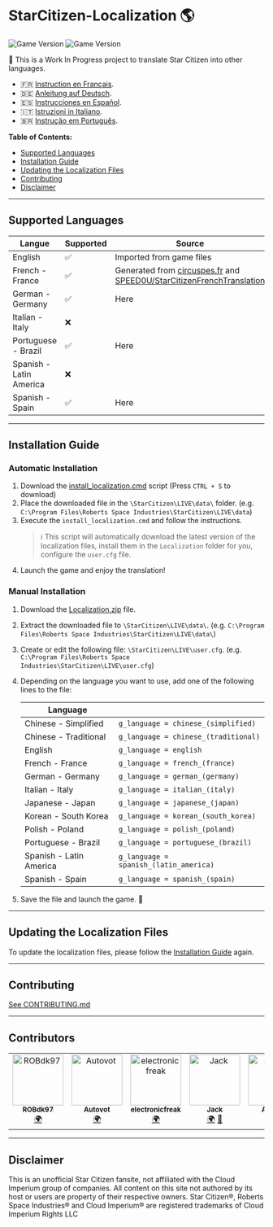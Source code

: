 # StarCitizen-Localization 🌎

![Game Version](https://img.shields.io/badge/3.20.0%20LIVE-Ready-green?link=https%3A%2F%2Fgithub.com%2FDymerz%2FStarCitizen-Localization%2Freleases%2Ftag%2Fgame%252F3.20.0)
![Game Version](https://img.shields.io/badge/3.21.0%20LIVE-Work_In_Progress-yellow)

🚧 This is a Work In Progress project to translate Star Citizen into other languages.

- 🇫🇷 [Instruction en Français](README_fr.md).
- 🇩🇪 [Anleitung auf Deutsch](README_de.md).
- 🇪🇸 [Instrucciones en Español](README_es.md).
- 🇮🇹 [Istruzioni in Italiano](README_it.md).
- 🇧🇷 [Instrução em Português](README_ptbr.md).

**Table of Contents:**
  - [Supported Languages](#supported-languages)
  - [Installation Guide](#installation-guide)
  - [Updating the Localization Files](#contributing)
  - [Contributing](#contributing)
  - [Disclaimer](#Disclaimer)

---
## Supported Languages

| Langue | Supported | Source |
|---|---|---|
| English | ✅ | Imported from game files |
| French - France | ✅ | Generated from [circuspes.fr](https://traduction.circuspes.fr) and [SPEED0U/StarCitizenFrenchTranslation](https://github.com/SPEED0U/StarCitizenFrenchTranslation) |
| German - Germany | ✅ | Here |
| Italian - Italy | ❌ |
| Portuguese - Brazil | ✅ | Here |
| Spanish - Latin America | ❌ |
| Spanish - Spain | ✅ | Here |

---
## Installation Guide

### Automatic Installation
1. Download the [install_localization.cmd](https://github.com/Dymerz/StarCitizen-Localization/releases/latest/download/install_localization.cmd) script (Press `CTRL + S` to download)
2. Place the downloaded file in the `\StarCitizen\LIVE\data\` folder. (e.g. `C:\Program Files\Roberts Space Industries\StarCitizen\LIVE\data`)
3. Execute the `install_localization.cmd` and follow the instructions.
    > ℹ️ This script will automatically download the latest version of the localization files, install them in the `Localization` folder for you, configure the `user.cfg` file.
4. Launch the game and enjoy the translation!

### Manual Installation
1. Download the [Localization.zip](https://github.com/Dymerz/StarCitizen-Localization/releases/latest/download/Localization.zip) file.
2. Extract the downloaded file to `\StarCitizen\LIVE\data\`. (e.g. `C:\Program Files\Roberts Space Industries\StarCitizen\LIVE\data\`)
3. Create or edit the following file: `\StarCitizen\LIVE\user.cfg`. (e.g. `C:\Program Files\Roberts Space Industries\StarCitizen\LIVE\user.cfg`)
4. Depending on the language you want to use, add one of the following lines to the file:

    | Language |   |
    |---|---|
    | Chinese - Simplified | `g_language = chinese_(simplified)` |
    | Chinese - Traditional | `g_language = chinese_(traditional)` |
    | English | `g_language = english` |
    | French - France | `g_language = french_(france)` |
    | German - Germany | `g_language = german_(germany)` |
    | Italian - Italy | `g_language = italian_(italy)` |
    | Japanese - Japan | `g_language = japanese_(japan)` |
    | Korean - South Korea | `g_language = korean_(south_korea)` |
    | Polish - Poland | `g_language = polish_(poland)` |
    | Portuguese - Brazil | `g_language = portuguese_(brazil)` |
    | Spanish - Latin America | `g_language = spanish_(latin_america)` |
    | Spanish - Spain | `g_language = spanish_(spain) ` |

5. Save the file and launch the game. 🚀

---
## Updating the Localization Files
To update the localization files, please follow the [Installation Guide](#installation-guide) again.

---
## Contributing
[See CONTRIBUTING.md](CONTRIBUTING.md)

---
## Contributors
<!-- ALL-CONTRIBUTORS-LIST:START - Do not remove or modify this section -->
<!-- prettier-ignore-start -->
<!-- markdownlint-disable -->
<table>
  <tbody>
    <tr>
      <td align="center" valign="top" width="14.28%"><a href="https://rob-games.zapto.org/"><img src="https://avatars.githubusercontent.com/u/9892024?v=4?s=100" width="100px;" alt="ROBdk97"/><br /><sub><b>ROBdk97</b></sub></a><br /><a href="#translation-ROBdk97" title="Translation">🌍</a></td>
      <td align="center" valign="top" width="14.28%"><a href="https://github.com/Autovot"><img src="https://avatars.githubusercontent.com/u/87210193?v=4?s=100" width="100px;" alt="Autovot"/><br /><sub><b>Autovot</b></sub></a><br /><a href="#translation-Autovot" title="Translation">🌍</a></td>
      <td align="center" valign="top" width="14.28%"><a href="https://github.com/electronicfreak"><img src="https://avatars.githubusercontent.com/u/11193801?v=4?s=100" width="100px;" alt="electronicfreak"/><br /><sub><b>electronicfreak</b></sub></a><br /><a href="#translation-electronicfreak" title="Translation">🌍</a></td>
      <td align="center" valign="top" width="14.28%"><a href="https://github.com/Jack-mk"><img src="https://avatars.githubusercontent.com/u/22667101?v=4?s=100" width="100px;" alt="Jack"/><br /><sub><b>Jack</b></sub></a><br /><a href="#translation-Jack-mk" title="Translation">🌍</a> <a href="#projectManagement-Jack-mk" title="Project Management">📆</a></td>
      <td align="center" valign="top" width="14.28%"><a href="https://github.com/Auhrus"><img src="https://avatars.githubusercontent.com/u/57270834?v=4?s=100" width="100px;" alt="Auhrus"/><br /><sub><b>Auhrus</b></sub></a><br /><a href="#translation-Auhrus" title="Translation">🌍</a> <a href="#projectManagement-Auhrus" title="Project Management">📆</a></td>
      <td align="center" valign="top" width="14.28%"><a href="https://github.com/Nxzzin"><img src="https://avatars.githubusercontent.com/u/148262077?v=4?s=100" width="100px;" alt="Nxzzin"/><br /><sub><b>Nxzzin</b></sub></a><br /><a href="#translation-Nxzzin" title="Translation">🌍</a></td>
    </tr>
  </tbody>
</table>

<!-- markdownlint-restore -->
<!-- prettier-ignore-end -->

<!-- ALL-CONTRIBUTORS-LIST:END -->

---
## Disclaimer
This is an unofficial Star Citizen fansite, not affiliated with the Cloud Imperium group of companies. All content on this site not authored by its host or users are property of their respective owners. Star Citizen®, Roberts Space Industries® and Cloud Imperium® are registered trademarks of Cloud Imperium Rights LLC
